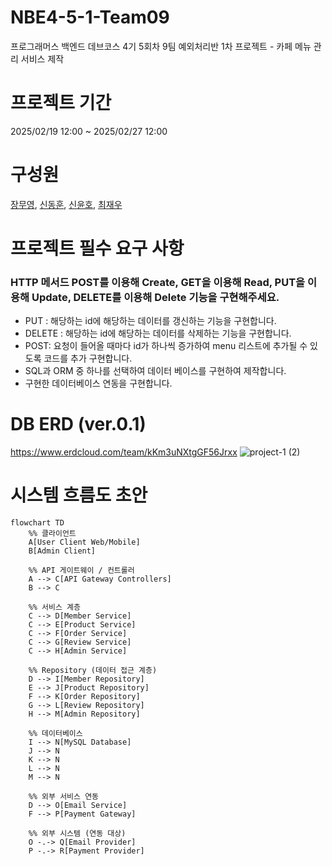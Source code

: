 # NBE4-5-1-Team09
프로그래머스 백엔드 데브코스 4기 5회차 9팀 예외처리반 1차 프로젝트 - 카페 메뉴 관리 서비스 제작

# 프로젝트 기간
2025/02/19 12:00 ~ 2025/02/27 12:00

# 구성원
[장무영](https://github.com/wkdan), [신동훈](https://github.com/SDHSeoulTech), [신윤호](https://github.com/messiteacher), [최재우](https://github.com/cjw0324)


# 프로젝트 필수 요구 사항
### HTTP 메서드 POST를 이용해 Create, GET을 이용해 Read, PUT을 이용해 Update, DELETE를 이용해 Delete 기능을 구현해주세요.

- PUT : 해당하는 id에 해당하는 데이터를 갱신하는 기능을 구현합니다.
- DELETE : 해당하는 id에 해당하는 데이터를 삭제하는 기능을 구현합니다.
- POST: 요청이 들어올 때마다 id가 하나씩 증가하여 menu 리스트에 추가될 수 있도록 코드를 추가 구현합니다.
- SQL과 ORM 중 하나를 선택하여 데이터 베이스를 구현하여 제작합니다.
- 구현한 데이터베이스 연동을 구현합니다.

# DB ERD (ver.0.1)
https://www.erdcloud.com/team/kKm3uNXtgGF56Jrxx
![project-1 (2)](https://github.com/user-attachments/assets/30ffc652-b38a-4b81-a79c-3381aa7fc423)

# 시스템 흐름도 초안

```mermaid
flowchart TD
    %% 클라이언트
    A[User Client Web/Mobile]
    B[Admin Client]

    %% API 게이트웨이 / 컨트롤러
    A --> C[API Gateway Controllers]
    B --> C

    %% 서비스 계층
    C --> D[Member Service]
    C --> E[Product Service]
    C --> F[Order Service]
    C --> G[Review Service]
    C --> H[Admin Service]

    %% Repository (데이터 접근 계층)
    D --> I[Member Repository]
    E --> J[Product Repository]
    F --> K[Order Repository]
    G --> L[Review Repository]
    H --> M[Admin Repository]

    %% 데이터베이스
    I --> N[MySQL Database]
    J --> N
    K --> N
    L --> N
    M --> N

    %% 외부 서비스 연동
    D --> O[Email Service]
    F --> P[Payment Gateway]
    
    %% 외부 시스템 (연동 대상)
    O -.-> Q[Email Provider]
    P -.-> R[Payment Provider]

```
